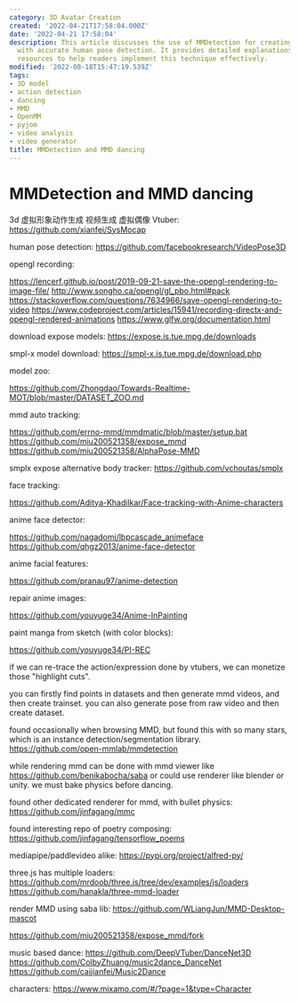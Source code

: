 ```yaml
---
category: 3D Avatar Creation
created: '2022-04-21T17:58:04.000Z'
date: '2022-04-21 17:58:04'
description: This article discusses the use of MMDetection for creating 3D avatars
  with accurate human pose detection. It provides detailed explanations and GitHub
  resources to help readers implement this technique effectively.
modified: '2022-08-18T15:47:19.539Z'
tags:
- 3D model
- action detection
- dancing
- MMD
- OpenMM
- pyjom
- video analysis
- video generator
title: MMDetection and MMD dancing
---
```


# MMDetection and MMD dancing

3d 虚拟形象动作生成 视频生成 虚拟偶像 Vtuber:
https://github.com/xianfei/SysMocap

human pose detection:
https://github.com/facebookresearch/VideoPose3D

opengl recording:

https://lencerf.github.io/post/2019-09-21-save-the-opengl-rendering-to-image-file/
http://www.songho.ca/opengl/gl_pbo.html#pack
https://stackoverflow.com/questions/7634966/save-opengl-rendering-to-video
https://www.codeproject.com/articles/15941/recording-directx-and-opengl-rendered-animations
https://www.glfw.org/documentation.html

download expose models:
https://expose.is.tue.mpg.de/downloads

smpl-x model download:
https://smpl-x.is.tue.mpg.de/download.php

model zoo:

https://github.com/Zhongdao/Towards-Realtime-MOT/blob/master/DATASET_ZOO.md

mmd auto tracking:

https://github.com/errno-mmd/mmdmatic/blob/master/setup.bat
https://github.com/miu200521358/expose_mmd
https://github.com/miu200521358/AlphaPose-MMD

smplx expose alternative body tracker:
https://github.com/vchoutas/smplx

face tracking:

https://github.com/Aditya-Khadilkar/Face-tracking-with-Anime-characters

anime face detector:

https://github.com/nagadomi/lbpcascade_animeface
https://github.com/qhgz2013/anime-face-detector

anime facial features:

https://github.com/pranau97/anime-detection

repair anime images:

https://github.com/youyuge34/Anime-InPainting

paint manga from sketch (with color blocks):

https://github.com/youyuge34/PI-REC

if we can re-trace the action/expression done by vtubers, we can monetize those "highlight cuts".

you can firstly find points in datasets and then generate mmd videos, and then create trainset. you can also generate pose from raw video and then create dataset.

found occasionally when browsing MMD, but found this with so many stars, which is an instance detection/segmentation library.
https://github.com/open-mmlab/mmdetection

while rendering mmd can be done with mmd viewer like https://github.com/benikabocha/saba or could use renderer like blender or unity. we must bake physics before dancing.

found other dedicated renderer for mmd, with bullet physics:
https://github.com/jinfagang/mmc

found interesting repo of poetry composing:
https://github.com/jinfagang/tensorflow_poems

mediapipe/paddlevideo alike:
https://pypi.org/project/alfred-py/

three.js has multiple loaders:
https://github.com/mrdoob/three.js/tree/dev/examples/js/loaders
https://github.com/hanakla/three-mmd-loader

render MMD using saba lib:
https://github.com/WLiangJun/MMD-Desktop-mascot

https://github.com/miu200521358/expose_mmd/fork

music based dance:
https://github.com/DeepVTuber/DanceNet3D
https://github.com/ColbyZhuang/music2dance_DanceNet
https://github.com/caijianfei/Music2Dance

characters:
https://www.mixamo.com/#/?page=1&type=Character
